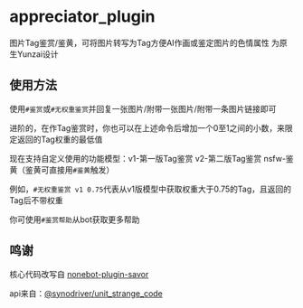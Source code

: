 # appreciator_plugin
图片Tag鉴赏/鉴黄，可将图片转写为Tag方便AI作画或鉴定图片的色情属性  为原生Yunzai设计

## 使用方法
使用`#鉴赏`或`#无权重鉴赏`并回复一张图片/附带一张图片/附带一条图片链接即可

进阶的，在作Tag鉴赏时，你也可以在上述命令后增加一个0至1之间的小数，来限定返回的Tag权重的最低值

现在支持自定义使用的功能模型：v1-第一版Tag鉴赏 v2-第二版Tag鉴赏 nsfw-鉴黄（鉴黄可直接用`#鉴黄`触发）

例如，`#无权重鉴赏 v1 0.75`代表从v1版模型中获取权重大于0.75的Tag，且返回的Tag后不带权重

你可使用`#鉴赏帮助`从bot获取更多帮助

## 鸣谢
核心代码改写自 [nonebot-plugin-savor](https://github.com/A-kirami/nonebot-plugin-savor)

api来自：[@synodriver/unit_strange_code](https://github.com/synodriver/unit_strange_code)
